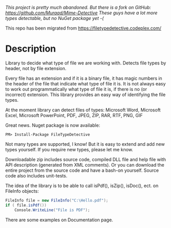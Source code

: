 *This project is pretty much abandoned. But there is a fork on GitHub: https://github.com/Muraad/Mime-Detective These guys have a lot more types detectable, but no NuGet package yet -(*

This repo has been migrated from https://filetypedetective.codeplex.com/

# Description
Library to decide what type of file we are working with. Detects file types by header, not by file extension.

Every file has an extension and if it is a binary file, it has magic numbers in the header of the file that indicate what type of file it is. It is not always easy to work out programmatically what type of file it is, if there is no (or incorrect) extension. This library provides an easy way of identifying the file types.


At the moment library can detect files of types: 
Microsoft Word, Microsoft Excel, Microsoft PowerPoint, PDF, JPEG, ZIP, RAR, RTF, PNG, GIF

Great news. Nuget package is now available:

```
PM> Install-Package FileTypeDetective
```


Not many types are supported, I know!
But it is easy to extend and add new types yourself. If you require new types, please let me know.

Downloadable zip includes source code, compiled DLL file and help file with API description (generated from XML comments).
Or you can download the entire project from the source code and have a bash-on yourself. Source code also includes unit-tests.

The idea of the library is to be able to call isPdf(), isZip(), isDoc(), ect. on FileInfo objects:

 
```c#
FileInfo file = new FileInfo("C:\Hello.pdf");
if ( file.isPdf())
    Console.WriteLine("File is PDF");
```

There are some examples on Documentation page.
